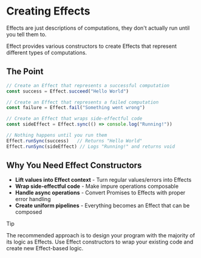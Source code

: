 # Creating Effects

Effects are just descriptions of computations, they don't actually run until you tell them to.

Effect provides various constructors to create Effects that represent different types of computations.

## The Point

```typescript
// Create an Effect that represents a successful computation
const success = Effect.succeed("Hello World")

// Create an Effect that represents a failed computation  
const failure = Effect.fail("Something went wrong")

// Create an Effect that wraps side-effectful code
const sideEffect = Effect.sync(() => console.log("Running!"))

// Nothing happens until you run them
Effect.runSync(success)   // Returns "Hello World"
Effect.runSync(sideEffect) // Logs "Running!" and returns void
```

## Why You Need Effect Constructors

- **Lift values into Effect context** - Turn regular values/errors into Effects
- **Wrap side-effectful code** - Make impure operations composable
- **Handle async operations** - Convert Promises to Effects with proper error handling
- **Create uniform pipelines** - Everything becomes an Effect that can be composed

>[!TIP]
>The recommended approach is to design your program with the majority of its logic as Effects. Use Effect constructors to wrap your existing code and create new Effect-based logic.
